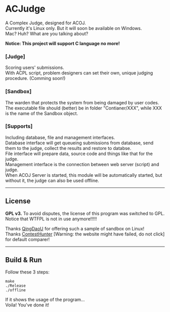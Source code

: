 # ACJudge
A Complex Judge, designed for ACOJ.  
Currently it's Linux only. But it will soon be available on Windows.  
Mac? Huh? What are you talking about?
  
**Notice: This project will support C language no more!**

### [Judge]
Scoring users' submissions.  
With ACPL script, problem designers can set their own, unique judging procedure. (Comming soon!)

### [Sandbox]
The warden that protects the system from being damaged by user codes.  
The executable file should (better) be in folder "Contianer/XXX", while XXX is the name of the Sandbox object.

### [Supports]
Including database, file and management interfaces.  
Database interface will get queueing submissions from database, send them to the judge, collect the results and restore to databse.  
File interface will prepare data, source code and things like that for the judge.  
Management interface is the connection between web server (script) and judge.  
When ACOJ Server is started, this module will be automatically started, but without it, the judge can also be used offline.
  
  
-----------------------

## License

**GPL v3.**
To avoid disputes, the license of this program was switched to GPL.  
Notice that WTFPL is not in use anymore!!!!!  
  
Thanks [QingDaoU](https://github.com/QingdaoU/Judger) for offering such a sample of sandbox on Linux!  
Thanks [ContestHunter](https://contesthunter.org) [Warning: the website might have failed, do not click] for default comparer!
  
-----------------------

## Build & Run

Follow these 3 steps:
  
    make
    ./Release
    ./offline
  
If it shows the usage of the program...  
Voila! You've done it!

